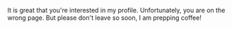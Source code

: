 It is great that you're interested in my profile. Unfortunately, you are on the wrong page. But please don't leave so soon, I am prepping coffee!



